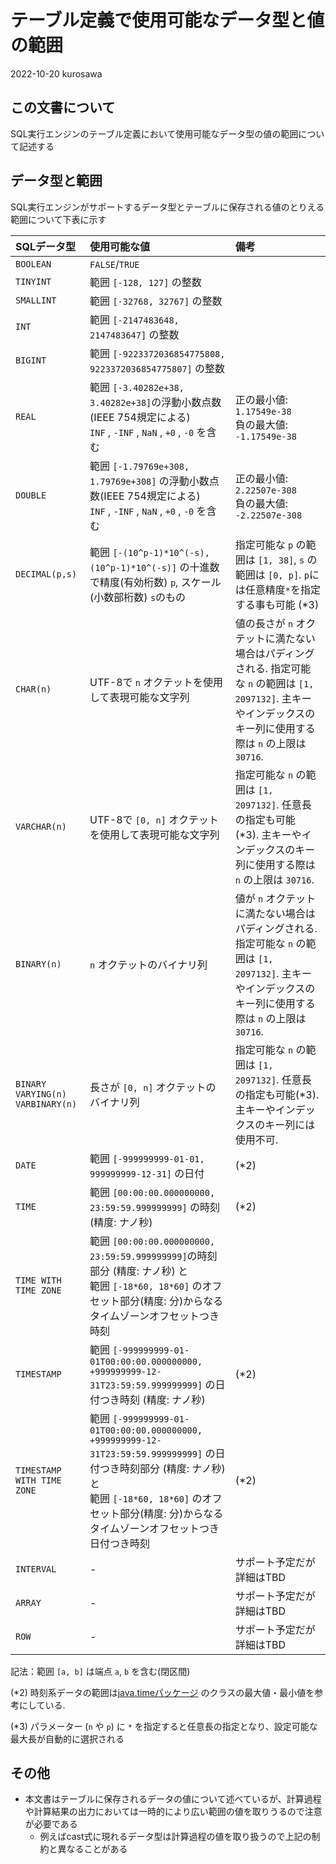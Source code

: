 # テーブル定義で使用可能なデータ型と値の範囲

2022-10-20 kurosawa

## この文書について

SQL実行エンジンのテーブル定義において使用可能なデータ型の値の範囲について記述する

## データ型と範囲

SQL実行エンジンがサポートするデータ型とテーブルに保存される値のとりえる範囲について下表に示す

| SQLデータ型 | 使用可能な値 | 備考 |
|:--|:--|:--|
| `BOOLEAN` | `FALSE`/`TRUE` | | 
 `TINYINT` | 範囲 `[-128, 127]` の整数 | |
| `SMALLINT` | 範囲 `[-32768, 32767]` の整数 | |
| `INT` | 範囲 `[-2147483648, 2147483647]` の整数  | |
| `BIGINT` | 範囲 `[-9223372036854775808, 9223372036854775807]` の整数  | |
| `REAL` | 範囲 `[-3.40282e+38, 3.40282e+38]`の浮動小数点数(IEEE 754規定による) <br> `INF` , `-INF` , `NaN` , `+0` , `-0` を含む | 正の最小値: `1.17549e-38` <br> 負の最大値: `-1.17549e-38` |
| `DOUBLE` | 範囲 `[-1.79769e+308, 1.79769e+308]` の浮動小数点数(IEEE 754規定による) <br> `INF` , `-INF` , `NaN` , `+0` , `-0` を含む<br>  | 正の最小値: `2.22507e-308` <br> 負の最大値: `-2.22507e-308` |
| `DECIMAL(p,s)` | 範囲 `[-(10^p-1)*10^(-s), (10^p-1)*10^(-s)]` の十進数で精度(有効桁数) `p`, スケール(小数部桁数) `s`のもの | 指定可能な `p` の範囲は `[1, 38]`, `s` の範囲は `[0, p]`. `p`には任意精度`*`を指定する事も可能 (*3) |
| `CHAR(n)` | UTF-8で `n` オクテットを使用して表現可能な文字列 | 値の長さが `n` オクテットに満たない場合はパディングされる. 指定可能な `n` の範囲は `[1, 2097132]`. 主キーやインデックスのキー列に使用する際は `n` の上限は `30716`. |
| `VARCHAR(n)` | UTF-8で `[0, n]` オクテットを使用して表現可能な文字列 |  指定可能な `n` の範囲は `[1, 2097132]`. 任意長の指定も可能 (*3). 主キーやインデックスのキー列に使用する際は `n` の上限は `30716`. |
| `BINARY(n)` | `n` オクテットのバイナリ列  | 値が `n` オクテットに満たない場合はパディングされる. 指定可能な `n` の範囲は `[1, 2097132]`. 主キーやインデックスのキー列に使用する際は `n` の上限は `30716`. |
| `BINARY VARYING(n)` <br> `VARBINARY(n)` | 長さが `[0, n]` オクテットのバイナリ列 | 指定可能な `n` の範囲は `[1, 2097132]`. 任意長の指定も可能(*3). 主キーやインデックスのキー列には使用不可. |
| `DATE` | 範囲 `[-999999999-01-01, 999999999-12-31]` の日付 | (*2) | 
| `TIME` | 範囲 `[00:00:00.000000000, 23:59:59.999999999]` の時刻 (精度: ナノ秒) | (*2) | 
| `TIME WITH TIME ZONE` | 範囲 `[00:00:00.000000000, 23:59:59.999999999]`の時刻部分 (精度: ナノ秒) と <br> 範囲 `[-18*60, 18*60]` のオフセット部分(精度: 分)からなるタイムゾーンオフセットつき時刻 | | 
| `TIMESTAMP` | 範囲 `[-999999999-01-01T00:00:00.000000000, +999999999-12-31T23:59:59.999999999]` の日付つき時刻 (精度: ナノ秒) | (*2) | 
| `TIMESTAMP WITH TIME ZONE` | 範囲 `[-999999999-01-01T00:00:00.000000000, +999999999-12-31T23:59:59.999999999]` の日付つき時刻部分 (精度: ナノ秒) と <br> 範囲 `[-18*60, 18*60]` のオフセット部分(精度: 分)からなるタイムゾーンオフセットつき日付つき時刻 | (*2) | 
| `INTERVAL` |-| サポート予定だが詳細はTBD |
| `ARRAY` |-|サポート予定だが詳細はTBD |
| `ROW` |-| サポート予定だが詳細はTBD |

記法：範囲 `[a, b]` は端点 `a`, `b` を含む(閉区間)

(*2) 時刻系データの範囲は[java.timeパッケージ](https://docs.oracle.com/en/java/javase/11/docs/api/java.base/java/time/package-summary.html) のクラスの最大値・最小値を参考にしている. 

(*3) パラメーター (`n` や `p`) に `*` を指定すると任意長の指定となり、設定可能な最大長が自動的に選択される

## その他

- 本文書はテーブルに保存されるデータの値について述べているが、計算過程や計算結果の出力においては一時的により広い範囲の値を取りうるので注意が必要である
  - 例えばcast式に現れるデータ型は計算過程の値を取り扱うので上記の制約と異なることがある


